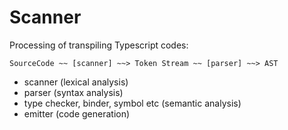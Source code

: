 # Scanner

Processing of transpiling Typescript codes:

```
SourceCode ~~ [scanner] ~~> Token Stream ~~ [parser] ~~> AST
```

  - scanner (lexical analysis)
  - parser (syntax analysis)
  - type checker, binder, symbol etc (semantic analysis)
  - emitter (code generation)